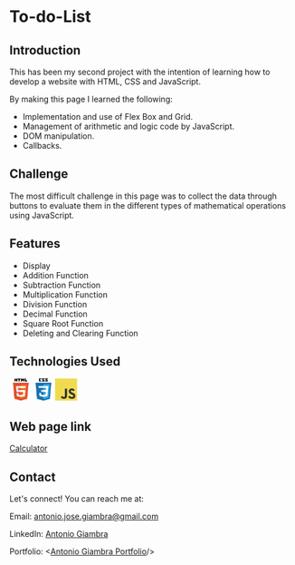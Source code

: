 # To-do-List

<h2>Introduction</h2>
<p>This has been my second project with the intention of learning how to develop a website with HTML, CSS and JavaScript. 
  
By making this page I learned the following: 

- Implementation and use of Flex Box and Grid.
- Management of arithmetic and logic code by JavaScript.
- DOM manipulation.
- Callbacks.

<h2>Challenge</h2>
<p>The most difficult challenge in this page was to collect the data through buttons to evaluate them in the different types of mathematical operations using JavaScript.</p>

<h2>Features</h2>

- Display
- Addition Function
- Subtraction Function
- Multiplication Function
- Division Function
- Decimal Function
- Square Root Function
- Deleting and Clearing Function

<h2>Technologies Used</h2>
<p align="left"><img src="https://raw.githubusercontent.com/devicons/devicon/master/icons/html5/html5-original-wordmark.svg" alt="html5" width="40" height="40"/><img src="https://raw.githubusercontent.com/devicons/devicon/master/icons/css3/css3-original-wordmark.svg" alt="css3" width="40" height="40"/><img src="https://raw.githubusercontent.com/devicons/devicon/master/icons/javascript/javascript-original.svg" alt="javascript" width="40" height="40"/></p>

<h2>Web page link</h2>
<a href="https://calculatorantocode9.netlify.app/">Calculator</a>
<h2>Contact</h2>

Let's connect! You can reach me at:

Email: antonio.jose.giambra@gmail.com

LinkedIn: [Antonio Giambra](https://www.linkedin.com/in/antonio-giambra-castellanos-293148233/)

Portfolio: <[Antonio Giambra Portfolio](https://antonimason-portfolio.netlify.app/)/>
